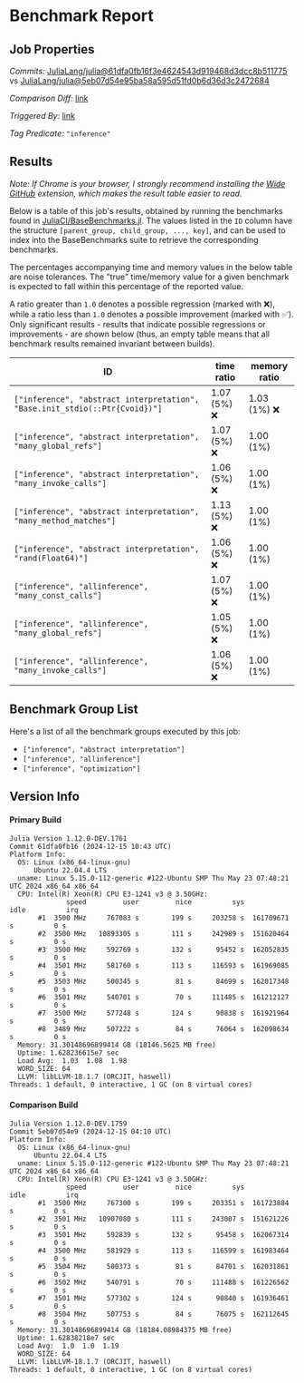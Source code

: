 # Benchmark Report

## Job Properties

*Commits:* [JuliaLang/julia@61dfa0fb16f3e4624543d919468d3dcc8b511775](https://github.com/JuliaLang/julia/commit/61dfa0fb16f3e4624543d919468d3dcc8b511775) vs [JuliaLang/julia@5eb07d54e95ba58a595d51fd0b6d36d3c2472684](https://github.com/JuliaLang/julia/commit/5eb07d54e95ba58a595d51fd0b6d36d3c2472684)

*Comparison Diff:* [link](https://github.com/JuliaLang/julia/compare/5eb07d54e95ba58a595d51fd0b6d36d3c2472684..61dfa0fb16f3e4624543d919468d3dcc8b511775)

*Triggered By:* [link](https://github.com/JuliaLang/julia/pull/56835#issuecomment-2543806211)

*Tag Predicate:* `"inference"`

## Results

*Note: If Chrome is your browser, I strongly recommend installing the [Wide GitHub](https://chrome.google.com/webstore/detail/wide-github/kaalofacklcidaampbokdplbklpeldpj?hl=en)
extension, which makes the result table easier to read.*

Below is a table of this job's results, obtained by running the benchmarks found in
[JuliaCI/BaseBenchmarks.jl](https://github.com/JuliaCI/BaseBenchmarks.jl). The values
listed in the `ID` column have the structure `[parent_group, child_group, ..., key]`,
and can be used to index into the BaseBenchmarks suite to retrieve the corresponding
benchmarks.

The percentages accompanying time and memory values in the below table are noise tolerances. The "true"
time/memory value for a given benchmark is expected to fall within this percentage of the reported value.

A ratio greater than `1.0` denotes a possible regression (marked with :x:), while a ratio less
than `1.0` denotes a possible improvement (marked with :white_check_mark:). Only significant results - results
that indicate possible regressions or improvements - are shown below (thus, an empty table means that all
benchmark results remained invariant between builds).

| ID | time ratio | memory ratio |
|----|------------|--------------|
| `["inference", "abstract interpretation", "Base.init_stdio(::Ptr{Cvoid})"]` | 1.07 (5%) :x: | 1.03 (1%) :x: |
| `["inference", "abstract interpretation", "many_global_refs"]` | 1.07 (5%) :x: | 1.00 (1%)  |
| `["inference", "abstract interpretation", "many_invoke_calls"]` | 1.06 (5%) :x: | 1.00 (1%)  |
| `["inference", "abstract interpretation", "many_method_matches"]` | 1.13 (5%) :x: | 1.00 (1%)  |
| `["inference", "abstract interpretation", "rand(Float64)"]` | 1.06 (5%) :x: | 1.00 (1%)  |
| `["inference", "allinference", "many_const_calls"]` | 1.07 (5%) :x: | 1.00 (1%)  |
| `["inference", "allinference", "many_global_refs"]` | 1.05 (5%) :x: | 1.00 (1%)  |
| `["inference", "allinference", "many_invoke_calls"]` | 1.06 (5%) :x: | 1.00 (1%)  |

## Benchmark Group List

Here's a list of all the benchmark groups executed by this job:

- `["inference", "abstract interpretation"]`
- `["inference", "allinference"]`
- `["inference", "optimization"]`

## Version Info

#### Primary Build

```
Julia Version 1.12.0-DEV.1761
Commit 61dfa0fb16 (2024-12-15 10:43 UTC)
Platform Info:
  OS: Linux (x86_64-linux-gnu)
      Ubuntu 22.04.4 LTS
  uname: Linux 5.15.0-112-generic #122-Ubuntu SMP Thu May 23 07:48:21 UTC 2024 x86_64 x86_64
  CPU: Intel(R) Xeon(R) CPU E3-1241 v3 @ 3.50GHz: 
              speed         user         nice          sys         idle          irq
       #1  3500 MHz     767083 s        199 s     203258 s  161709671 s          0 s
       #2  3500 MHz   10893305 s        111 s     242989 s  151620464 s          0 s
       #3  3500 MHz     592769 s        132 s      95452 s  162052835 s          0 s
       #4  3501 MHz     581760 s        113 s     116593 s  161969085 s          0 s
       #5  3503 MHz     500345 s         81 s      84699 s  162017348 s          0 s
       #6  3501 MHz     540701 s         70 s     111485 s  161212127 s          0 s
       #7  3500 MHz     577248 s        124 s      90838 s  161921964 s          0 s
       #8  3489 MHz     507222 s         84 s      76064 s  162098634 s          0 s
  Memory: 31.30148696899414 GB (18146.5625 MB free)
  Uptime: 1.628236615e7 sec
  Load Avg:  1.03  1.08  1.98
  WORD_SIZE: 64
  LLVM: libLLVM-18.1.7 (ORCJIT, haswell)
Threads: 1 default, 0 interactive, 1 GC (on 8 virtual cores)

```

#### Comparison Build

```
Julia Version 1.12.0-DEV.1759
Commit 5eb07d54e9 (2024-12-15 04:10 UTC)
Platform Info:
  OS: Linux (x86_64-linux-gnu)
      Ubuntu 22.04.4 LTS
  uname: Linux 5.15.0-112-generic #122-Ubuntu SMP Thu May 23 07:48:21 UTC 2024 x86_64 x86_64
  CPU: Intel(R) Xeon(R) CPU E3-1241 v3 @ 3.50GHz: 
              speed         user         nice          sys         idle          irq
       #1  3500 MHz     767300 s        199 s     203351 s  161723884 s          0 s
       #2  3501 MHz   10907080 s        111 s     243007 s  151621226 s          0 s
       #3  3501 MHz     592839 s        132 s      95458 s  162067314 s          0 s
       #4  3500 MHz     581929 s        113 s     116599 s  161983464 s          0 s
       #5  3504 MHz     500373 s         81 s      84701 s  162031861 s          0 s
       #6  3502 MHz     540791 s         70 s     111488 s  161226562 s          0 s
       #7  3501 MHz     577302 s        124 s      90840 s  161936461 s          0 s
       #8  3504 MHz     507753 s         84 s      76075 s  162112645 s          0 s
  Memory: 31.30148696899414 GB (18184.08984375 MB free)
  Uptime: 1.62838218e7 sec
  Load Avg:  1.0  1.0  1.19
  WORD_SIZE: 64
  LLVM: libLLVM-18.1.7 (ORCJIT, haswell)
Threads: 1 default, 0 interactive, 1 GC (on 8 virtual cores)

```
